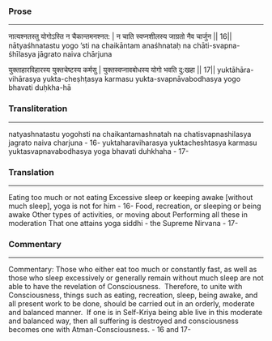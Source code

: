 ### Prose 
 --- 
नात्यश्नतस्तु योगोऽस्ति न चैकान्तमनश्नत: |
न चाति स्वप्नशीलस्य जाग्रतो नैव चार्जुन || 16||
nātyaśhnatastu yogo ’sti na chaikāntam anaśhnataḥ
na chāti-svapna-śhīlasya jāgrato naiva chārjuna

युक्ताहारविहारस्य युक्तचेष्टस्य कर्मसु |
युक्तस्वप्नावबोधस्य योगो भवति दु:खहा || 17||
yuktāhāra-vihārasya yukta-cheṣhṭasya karmasu
yukta-svapnāvabodhasya yogo bhavati duḥkha-hā

### Transliteration 
 --- 
natyashnatastu yogohsti na chaikantamashnatah na chatisvapnashilasya jagrato naiva charjuna - 16- yuktaharaviharasya yuktacheshtasya karmasu yuktasvapnavabodhasya yoga bhavati duhkhaha - 17-

### Translation 
 --- 
Eating too much or not eating Excessive sleep or keeping awake [without much sleep], yoga is not for him - 16- Food, recreation, or sleeping or being awake Other types of activities, or moving about Performing all these in moderation That one attains yoga siddhi - the Supreme Nirvana - 17-

### Commentary 
 --- 
Commentary: Those who either eat too much or constantly fast, as well as those who sleep excessively or generally remain without much sleep are not able to have the revelation of Consciousness.  Therefore, to unite with Consciousness, things such as eating, recreation, sleep, being awake, and all present work to be done, should be carried out in an orderly, moderate and balanced manner.  If one is in Self-Kriya being able live in this moderate and balanced way, then all suffering is destroyed and consciousness becomes one with Atman-Consciousness. - 16 and 17-
